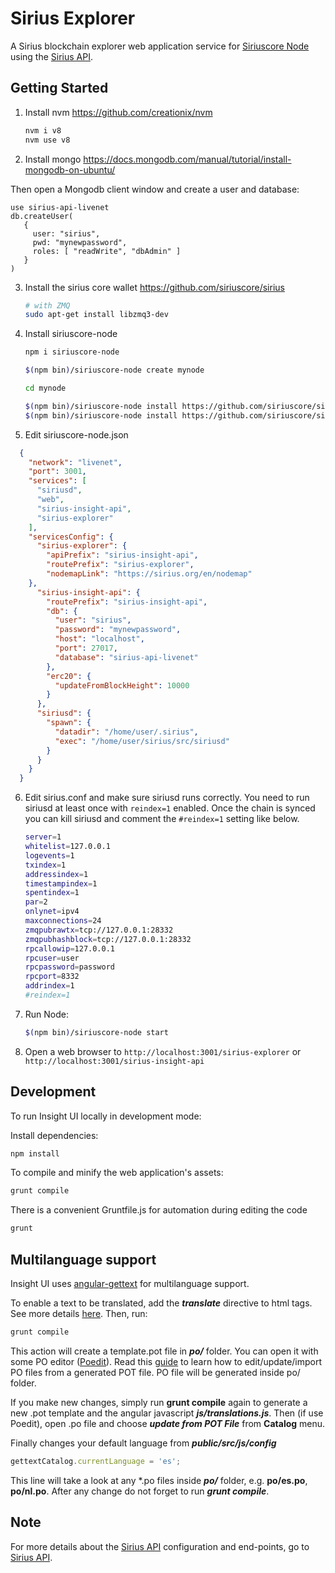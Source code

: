 # Sirius Explorer

A Sirius blockchain explorer web application service for [Siriuscore Node](https://github.com/siriuscore/siriuscore-node) using the [Sirius API](https://github.com/siriuscore/sirius-insight-api).

## Getting Started

1. Install nvm https://github.com/creationix/nvm  

    ```bash
    nvm i v8
    nvm use v8
    ```

2. Install mongo https://docs.mongodb.com/manual/tutorial/install-mongodb-on-ubuntu/  

Then open a Mongodb client window and create a user and database:

```
use sirius-api-livenet
db.createUser(
   {
     user: "sirius",
     pwd: "mynewpassword",
     roles: [ "readWrite", "dbAdmin" ]
   }
)
```

3. Install the sirius core wallet https://github.com/siriuscore/sirius

    ```bash
    # with ZMQ
    sudo apt-get install libzmq3-dev
    ```

4. Install siriuscore-node

    ```bash
    npm i siriuscore-node

    $(npm bin)/siriuscore-node create mynode

    cd mynode

    $(npm bin)/siriuscore-node install https://github.com/siriuscore/sirius-insight-api.git#master
    $(npm bin)/siriuscore-node install https://github.com/siriuscore/sirius-explorer.git#master
    ```

5. Edit siriuscore-node.json

```json
  {
    "network": "livenet",
    "port": 3001,
    "services": [
      "siriusd",
      "web",
      "sirius-insight-api",
      "sirius-explorer"
    ],
    "servicesConfig": {
      "sirius-explorer": {
        "apiPrefix": "sirius-insight-api",
        "routePrefix": "sirius-explorer",
        "nodemapLink": "https://sirius.org/en/nodemap"
    },
      "sirius-insight-api": {
        "routePrefix": "sirius-insight-api",
        "db": {
          "user": "sirius",
          "password": "mynewpassword",
          "host": "localhost",
          "port": 27017,
          "database": "sirius-api-livenet"
        },
        "erc20": {
          "updateFromBlockHeight": 10000
        }
      },
      "siriusd": {
        "spawn": {
          "datadir": "/home/user/.sirius",
          "exec": "/home/user/sirius/src/siriusd"
        }
      }
    }
  }
```  

6. Edit sirius.conf and make sure siriusd runs correctly. You need to run siriusd at least once with `reindex=1` enabled. Once the chain is synced you can kill siriusd and comment the `#reindex=1` setting like below.

    ```bash
    server=1
    whitelist=127.0.0.1
    logevents=1
    txindex=1
    addressindex=1
    timestampindex=1
    spentindex=1
    par=2
    onlynet=ipv4
    maxconnections=24
    zmqpubrawtx=tcp://127.0.0.1:28332
    zmqpubhashblock=tcp://127.0.0.1:28332
    rpcallowip=127.0.0.1
    rpcuser=user
    rpcpassword=password
    rpcport=8332
    addrindex=1
    #reindex=1
    ```  

7. Run Node:

    ```bash
    $(npm bin)/siriuscore-node start
    ```  

8. Open a web browser to `http://localhost:3001/sirius-explorer` or `http://localhost:3001/sirius-insight-api`  

## Development

To run Insight UI locally in development mode:

Install dependencies:

```bash
npm install
```

To compile and minify the web application's assets:

```bash
grunt compile
```

There is a convenient Gruntfile.js for automation during editing the code

```bash
grunt
```

## Multilanguage support

Insight UI uses [angular-gettext](http://angular-gettext.rocketeer.be) for multilanguage support.

To enable a text to be translated, add the ***translate*** directive to html tags. See more details [here](http://angular-gettext.rocketeer.be/dev-guide/annotate/). Then, run:

```bash
grunt compile
```

This action will create a template.pot file in ***po/*** folder. You can open it with some PO editor ([Poedit](http://poedit.net)). Read this [guide](http://angular-gettext.rocketeer.be/dev-guide/translate/) to learn how to edit/update/import PO files from a generated POT file. PO file will be generated inside po/ folder.

If you make new changes, simply run **grunt compile** again to generate a new .pot template and the angular javascript ***js/translations.js***. Then (if use Poedit), open .po file and choose ***update from POT File*** from **Catalog** menu.

Finally changes your default language from ***public/src/js/config***

```javascript
gettextCatalog.currentLanguage = 'es';
```

This line will take a look at any *.po files inside ***po/*** folder, e.g.
**po/es.po**, **po/nl.po**. After any change do not forget to run ***grunt
compile***.

## Note

For more details about the [Sirius API](https://github.com/siriuscore/sirius-insight-api) configuration and end-points, go to [Sirius API](https://github.com/siriuscore/sirius-insight-api).
